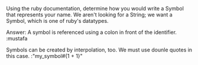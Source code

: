 Using the ruby documentation, determine how you would write a Symbol that represents your name. We aren't looking for a String; we want a Symbol, which is one of ruby's datatypes.

Answer:
A symbol is referenced using a colon in front of the identifier.
:mustafa

Symbols can be created by interpolation, too. We must use dounle quotes in this case.
:"my_symbol#{1 + 1}"